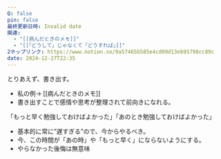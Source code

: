 ```yaml
---
Q: false
pin: false
最終更新日時: Invalid date
関連:
  - "[[病んだときのメモ]]"
  - "[[「どうして」じゃなくて「どうすれば」]]"
2ホップリンク: https://www.notion.so/9a57465b585e4cd09d13eb95798cc89c
date: 2024-12-27T22:35
---
```

  

とりあえず、書き出す。

- 私の例→ [[病んだときのメモ]]
- 書き出すことで感情や思考が整理されて前向きになれる。

  

「もっと早く勉強しておけばよかった」「あのとき勉強しておけばよかった」

- 基本的に常に”遅すぎる”ので、今からやるべき。
- 今、この時間が「あの時」や「もっと早く」にならないようにする。
- やらなかった後悔は無意味